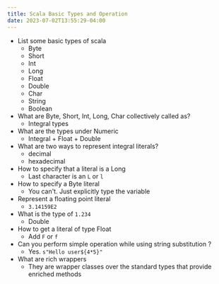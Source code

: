```yaml
---
title: Scala Basic Types and Operation
date: 2023-07-02T13:55:29-04:00
---
```


- List some basic types of scala
	- Byte
	- Short
	- Int
	- Long
	- Float
	- Double
	- Char
	- String
	- Boolean
- What are Byte, Short, Int, Long, Char collectively called as?
	- Integral types
- What are the types under Numeric
	- Integral + Float + Double
- What are two ways to represent integral literals?
	- decimal
	- hexadecimal
- How to specify that a literal is a Long
	- Last character is an `L` or `l`
- How to specify a Byte literal
	- You can't. Just explicitly type the variable
- Represent a floating point literal
	- `3.14159E2`
- What is the type of `1.234`
	- Double
 - How to get a literal of type Float
	 - Add `F` or `f`
 - Can you perform simple operation while using string substitution ?
	 - Yes. `s"Hello user${4*5}"`
 - What are rich wrappers
	- They are wrapper classes over the standard types that provide enriched methods